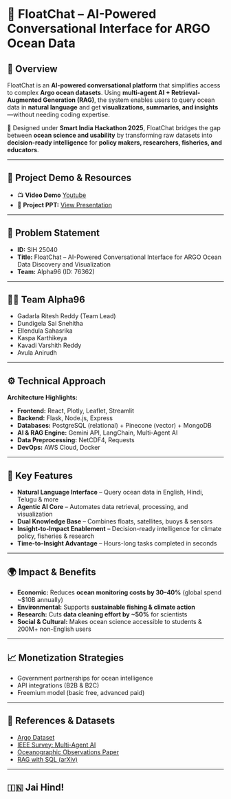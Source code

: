 # 🌊 FloatChat – AI-Powered Conversational Interface for ARGO Ocean Data

## 📌 Overview

FloatChat is an **AI-powered conversational platform** that simplifies access to complex **Argo ocean datasets**. Using **multi-agent AI + Retrieval-Augmented Generation (RAG)**, the system enables users to query ocean data in **natural language** and get **visualizations, summaries, and insights**—without needing coding expertise.

🚀 Designed under **Smart India Hackathon 2025**, FloatChat bridges the gap between **ocean science and usability** by transforming raw datasets into **decision-ready intelligence** for **policy makers, researchers, fisheries, and educators**.

---

## 🎥 Project Demo & Resources

* 📺 **Video Demo** [Youtube](https://youtu.be/qfIHBur1b4M)
* 📑 **Project PPT:** [View Presentation](https://drive.google.com/file/d/18zu1PviOFb_JTFFWFLE5WXvSHGpU3Rdl/view?usp=drive_link)

---

## 🧩 Problem Statement

* **ID:** SIH 25040
* **Title:** FloatChat – AI-Powered Conversational Interface for ARGO Ocean Data Discovery and Visualization
* **Team:** Alpha96 (ID: 76362)

---

## 👨‍💻 Team Alpha96

* Gadarla Ritesh Reddy (Team Lead)
* Dundigela Sai Snehitha
* Ellendula Sahasrika
* Kaspa Karthikeya
* Kavadi Varshith Reddy
* Avula Anirudh

---

## ⚙️ Technical Approach

**Architecture Highlights:**

* **Frontend:** React, Plotly, Leaflet, Streamlit
* **Backend:** Flask, Node.js, Express
* **Databases:** PostgreSQL (relational) + Pinecone (vector) + MongoDB
* **AI & RAG Engine:** Gemini API, LangChain, Multi-Agent AI
* **Data Preprocessing:** NetCDF4, Requests
* **DevOps:** AWS Cloud, Docker

---

## 🌟 Key Features

*  **Natural Language Interface** – Query ocean data in English, Hindi, Telugu & more
*  **Agentic AI Core** – Automates data retrieval, processing, and visualization
*  **Dual Knowledge Base** – Combines floats, satellites, buoys & sensors
*  **Insight-to-Impact Enablement** – Decision-ready intelligence for climate policy, fisheries & research
*  **Time-to-Insight Advantage** – Hours-long tasks completed in seconds

---

## 🌍 Impact & Benefits

* **Economic:** Reduces **ocean monitoring costs by 30–40%** (global spend ~$10B annually)
* **Environmental:** Supports **sustainable fishing & climate action**
* **Research:** Cuts **data cleaning effort by ~50%** for scientists
* **Social & Cultural:** Makes ocean science accessible to students & 200M+ non-English users

---

## 📈 Monetization Strategies

* Government partnerships for ocean intelligence
* API integrations (B2B & B2C)
* Freemium model (basic free, advanced paid)

---

## 🔬 References & Datasets

* [Argo Dataset](https://data-argo.ifremer.fr/dac/)
* [IEEE Survey: Multi-Agent AI](https://ieeexplore.ieee.org/document/10849561)
* [Oceanographic Observations Paper](https://www.academia.edu/11978845/Interdisciplinary_oceanographic_observations_the_wave_of_the_future)
* [RAG with SQL (arXiv)](https://arxiv.org/pdf/2310.11703)

---

## 🇮🇳 Jai Hind!
